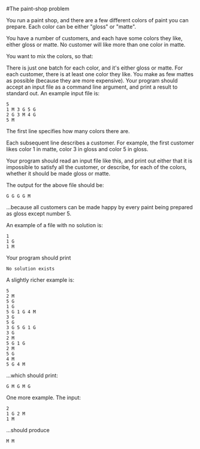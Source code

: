 #The paint-shop problem

You run a paint shop, and there are a few different colors of paint you can prepare. Each color can be either "gloss" or "matte".

You have a number of customers, and each have some colors they like, either gloss or matte. No customer will like more than one color in matte.

You want to mix the colors, so that:

There is just one batch for each color, and it's either gloss or matte.
For each customer, there is at least one color they like.
You make as few mattes as possible (because they are more expensive).
Your program should accept an input file as a command line argument, and print a result to standard out. An example input file is:
```
5
1 M 3 G 5 G
2 G 3 M 4 G
5 M
```  
The first line specifies how many colors there are.

Each subsequent line describes a customer. For example, the first customer likes color 1 in matte, color 3 in gloss and color 5 in gloss.

Your program should read an input file like this, and print out either that it is impossible to satisfy all the customer, or describe, for each of the colors, whether it should be made gloss or matte.

The output for the above file should be:
```
G G G G M
```
...because all customers can be made happy by every paint being prepared as gloss except number 5.

An example of a file with no solution is:
```
1
1 G
1 M
```
Your program should print
```
No solution exists
```
A slightly richer example is:
```
5
2 M
5 G
1 G
5 G 1 G 4 M
3 G
5 G
3 G 5 G 1 G
3 G
2 M
5 G 1 G
2 M
5 G
4 M
5 G 4 M
```
...which should print:
```
G M G M G
```
One more example. The input:
```
2
1 G 2 M
1 M
```
...should produce
```
M M
```
